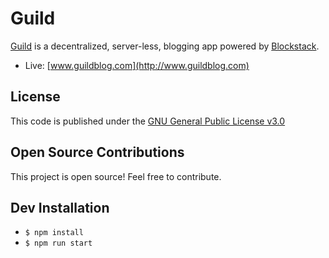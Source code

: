 # Guild

[Guild](http://www.guildblog.com) is a decentralized, server-less, blogging app powered by [Blockstack](https://blockstack.org/intro).

- Live: [www.guildblog.com](http://www.guildblog.com)

## License
This code is published under the [GNU General Public License v3.0](LICENSE.md)

## Open Source Contributions
This project is open source! Feel free to contribute.

## Dev Installation
- `$ npm install`
- `$ npm run start`
